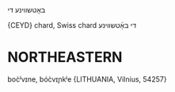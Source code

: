באָטשווינע
די

{CEYD}
chard, Swiss chard די באָ֜טשװינע

NORTHEASTERN
==============

boc̀ʲvɪne, bóc̀vɪɲkʲe {LITHUANIA, Vilnius, 54257}